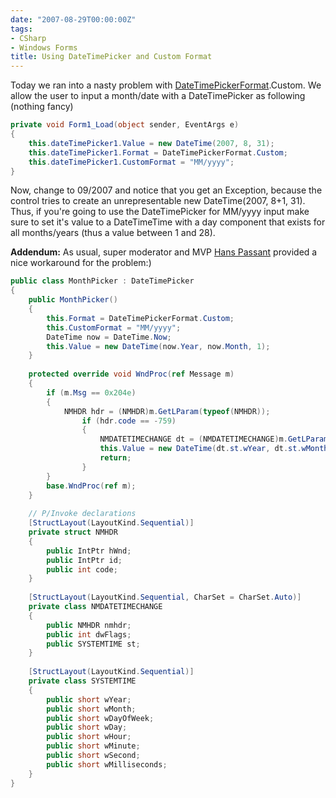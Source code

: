```yaml
---
date: "2007-08-29T00:00:00Z"
tags:
- CSharp
- Windows Forms
title: Using DateTimePicker and Custom Format
---
```

Today we ran into a nasty problem with [DateTimePickerFormat](http://msdn2.microsoft.com/en-us/library/system.windows.forms.datetimepickerformat.aspx).Custom. We allow the user to input a month/date with a DateTimePicker as following (nothing fancy)

```csharp
private void Form1_Load(object sender, EventArgs e)
{
	this.dateTimePicker1.Value = new DateTime(2007, 8, 31);
	this.dateTimePicker1.Format = DateTimePickerFormat.Custom;
	this.dateTimePicker1.CustomFormat = "MM/yyyy";
}
```

Now, change to 09/2007 and notice that you get an Exception, because the control tries to create an unrepresentable new DateTime(2007, 8+1, 31). Thus, if you're going to use the DateTimePicker for MM/yyyy input make sure to set it's value to a DateTimeTime with a day component that exists for all months/years (thus a value between 1 and 28).

**Addendum:** As usual, super moderator and MVP [Hans Passant](https://mvp.support.microsoft.com/default.aspx/profile=6c93adc6-026f-42bf-823c-8e65ca732af2) provided a nice workaround for the problem:)

```csharp
public class MonthPicker : DateTimePicker 
{
	public MonthPicker() 
	{
		this.Format = DateTimePickerFormat.Custom;
		this.CustomFormat = "MM/yyyy";
		DateTime now = DateTime.Now;
		this.Value = new DateTime(now.Year, now.Month, 1);
	}
	
	protected override void WndProc(ref Message m) 
	{
		if (m.Msg == 0x204e) 
		{
			NMHDR hdr = (NMHDR)m.GetLParam(typeof(NMHDR));
				if (hdr.code == -759) 
				{
					NMDATETIMECHANGE dt = (NMDATETIMECHANGE)m.GetLParam(typeof(NMDATETIMECHANGE));
					this.Value = new DateTime(dt.st.wYear, dt.st.wMonth, 1);
					return;
				}
		}
		base.WndProc(ref m);
	}
	
	// P/Invoke declarations
	[StructLayout(LayoutKind.Sequential)]
	private struct NMHDR 
	{
		public IntPtr hWnd;
		public IntPtr id;
		public int code;
	}
	
	[StructLayout(LayoutKind.Sequential, CharSet = CharSet.Auto)]
	private class NMDATETIMECHANGE 
	{
		public NMHDR nmhdr;
		public int dwFlags;
		public SYSTEMTIME st;
	}
	
	[StructLayout(LayoutKind.Sequential)]
	private class SYSTEMTIME 
	{
		public short wYear;
		public short wMonth;
		public short wDayOfWeek;
		public short wDay;
		public short wHour;
		public short wMinute;
		public short wSecond;
		public short wMilliseconds;
	}
}
```
